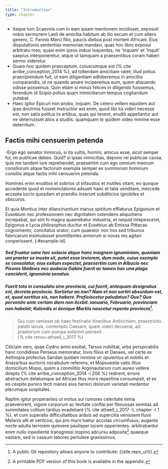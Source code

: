 ```yaml
---
title: "Introduction"
type: chapter
---
```

- Itaque tum Scaevola cum in eam ipsam mentionem incidisset, exposuit nobis sermonem Laeli de amicitia habitum ab illo secum et cum altero genero, C. Fannio Marci filio, paucis diebus post mortem Africani. Eius disputationis sententias memoriae mandavi, quas hoc libro exposui arbitratu meo; quasi enim ipsos induxi loquentes, ne 'inquam' et 'inquit' saepius interponeretur, atque ut tamquam a praesentibus coram haberi sermo videretur.
- Quare hoc quidem praeceptum, cuiuscumque est {% cite arribe_conception_2014 %}, ad tollendam amicitiam valet; illud potius praecipiendum fuit, ut eam diligentiam adhiberemus in amicitiis comparandis, ut ne quando amare inciperemus eum, quem aliquando odisse possemus. Quin etiam si minus felices in diligendo fuissemus, ferendum id Scipio potius quam inimicitiarum tempus cogitandum putabat.  
- Haec igitur Epicuri non probo, inquam. De cetero vellem equidem aut ipse doctrinis fuisset instructior est enim, quod tibi ita videri necesse est, non satis politus iis artibus, quas qui tenent, eruditi appellantur aut ne deterruisset alios a studiis. quamquam te quidem video minime esse deterritum.

## Factis mihi censuerim petenda
-Ergo ego senator inimicus, si ita vultis, homini, amicus esse, sicut semper fui, rei publicae debeo. Quid? si ipsas inimicitias, depono rei publicae causa, quis me tandem iure reprehendet, praesertim cum ego omnium meorum consiliorum atque factorum exempla semper ex summorum hominum consiliis atque factis mihi censuerim petenda.


Homines enim eruditos et sobrios ut infaustos et inutiles vitant, eo quoque accedente quod et nomenclatores adsueti haec et talia venditare, mercede accepta lucris quosdam et prandiis inserunt subditicios ignobiles et obscuros.

Et quia Montius inter dilancinantium manus spiritum efflaturus Epigonum et Eusebium nec professionem nec dignitatem ostendens aliquotiens increpabat, qui sint hi magna quaerebatur industria, et nequid intepesceret, Epigonus e Lycia philosophus ducitur et Eusebius ab Emissa Pittacas cognomento, concitatus orator, cum quaestor non hos sed tribunos fabricarum insimulasset promittentes armorum si novas res agitari conperissent.
{:#example-id}

##### Sed fruatur sane hoc solacio atque hanc insignem ignominiam, quoniam uni praeter se inusta sit, putet esse leviorem, dum modo, cuius exemplo se consolatur, eius exitum expectet, praesertim cum in Albucio nec Pisonis libidines nec audacia Gabini fuerit ac tamen hac una plaga conciderit, ignominia senatus.

##### Fuerit toto in consulatu sine provincia, cui fuerit, antequam designatus est, decreta provincia. Sortietur an non? Nam et non sortiri absurdum est, et, quod sortitus sis, non habere. Proficiscetur paludatus? Quo? Quo pervenire ante certam diem non licebit. ianuario, Februario, provinciam non habebit; Kalendis ei denique Martiis nascetur repente provincia[^book-repo].

>Qui cum venisset ob haec festinatis itineribus Antiochiam, praestrictis palatii ianuis, contempto Caesare, quem videri decuerat, ad praetorium cum pompa sollemni perrexit.  
{% cite renou-attwell_i_2017 %}

Ciliciam vero, quae Cydno amni exultat, Tarsus nobilitat, urbs perspicabilis hanc condidisse Perseus memoratur, Iovis filius et Danaes, vel certe ex Aethiopia profectus Sandan quidam nomine vir _opulentus_ et nobilis et Anazarbus auctoris vocabulum referens, et Mopsuestia vatis illius domicilium Mopsi, quem a conmilitio Argonautarum cum aureo vellere direpto {% cite arribe_conception_2014 -l 206 %} redirent, errore abstractum delatumque ad Africae litus mors repentina consumpsit, et ex eo cespite punico tecti manes eius heroici dolorum varietati medentur plerumque sospitales.

Raptim igitur properantes ut motus sui rumores celeritate nimia praevenirent, vigore corporum ac levitate confisi per flexuosas semitas ad summitates collium tardius evadebant {% cite attwell_i_2017 -L chapter -l 1 %}. et cum superatis difficultatibus arduis ad supercilia venissent fluvii Melanis alti et verticosi, qui pro muro tuetur accolas circumfusus, augente nocte adulta terrorem quievere paulisper lucem opperientes. arbitrabantur enim nullo inpediente transgressi inopino adcursu adposita[^printed-version] quaeque vastare, sed in cassum labores pertulere gravissimos.


[^book-repo]: A public Git repository allows anyone to contribute: {{site.repo_url}}.
[^printed-version]: A printable PDF version of this book is available in the appendix.
